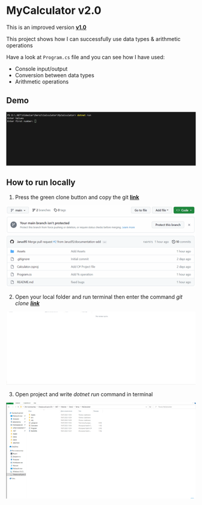 # MyCalculator v2.0

This is an improved version **[v1.0](https://github.com/Jarus95/Calculator/tree/releases/v1.0)**


This project shows how I can successfully use data types &amp; arithmetic operations

Have a look at `Program.cs` file and you can see how I have used:

* Console input/output
* Conversion between data types
* Arithmetic operations

## Demo
![demo](./Assets/demo-live.gif)

## How to run locally
1. Press the green clone button and copy the git **[link](https://github.com/Jarus95/Averagely.git)**

![demo](./Assets/instruction-1-live.gif)


2. Open your local folder and run terminal then enter the command *git clone **[link](https://github.com/Jarus95/Averagely.git)***

![demo](./Assets/insturction-2-live.gif)

3. Open project and write _dotnet run_ command in terminal

![demo](./Assets/insturction-3-live.gif)
